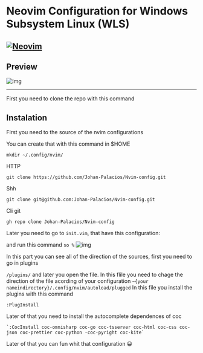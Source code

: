 # Neovim Configuration  for Windows Subsystem Linux (WLS)
[![Neovim](https://raw.githubusercontent.com/neovim/neovim.github.io/master/logos/neovim-logo-300x87.png)](https://neovim.io)
------------

## Preview


![img](https://i.imgur.com/i4pZ1ps.png)

------------


First you need to clone the repo with this command
## Instalation

First you need to the source of the nvim configurations

You can create that with this command in $HOME

`mkdir ~/.config/nvim/`

HTTP

`git clone https://github.com/Johan-Palacios/Nvim-config.git`

Shh

`git clone git@github.com:Johan-Palacios/Nvim-config.git`

Cli git

`gh repo clone Johan-Palacios/Nvim-config`

Later you need to go to `init.vim`, that have this configuration:

and run this command `so %`
![img](https://i.imgur.com/LBmN9BU.png)

In this part you can see all of the direction of the sources, first you need to go in plugins 

`/plugins/` and later you open the file. In this flile you need to chage the direction of the file acording of your configuration
`~{your nameindirectory}/.config/nvim/autoload/plugged`
In this file you install the plugins with this command

`:PlugInstall`

Later of that you need to install the autocomplete dependences of coc

	`:CocInstall coc-omnisharp coc-go coc-tsserver coc-html coc-css coc-json coc-prettier coc-python -coc-pyright coc-kite`

Later of that you can fun whit that configuration 😀

